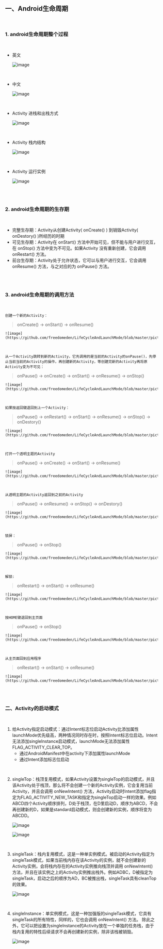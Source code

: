 ## 一、Android生命周期

<br />

### 1. android生命周期整个过程

<br />

* 英文

    ![image](https://github.com/freedomeden/LifeCycleAndLaunchMode/blob/master/picture/activitystart_en.png)
    
<br />

* 中文
    
    ![image](https://github.com/freedomeden/LifeCycleAndLaunchMode/blob/master/picture/activitystart_zh.png)
    
<br />

* Activity 进栈和出栈方式
    
    ![image](https://github.com/freedomeden/LifeCycleAndLaunchMode/blob/master/picture/activitystackinandout.png)
    
<br />
    
* Activity 栈内结构
    
    ![image](https://github.com/freedomeden/LifeCycleAndLaunchMode/blob/master/picture/activitystacksave.png)
    
<br />
    
* Activity 运行实例
    
    ![image](https://github.com/freedomeden/LifeCycleAndLaunchMode/blob/master/picture/activitystackrun.png)
    
<br /><br />

### 2. android生命周期的生存期

<br />

* 完整生存期：Activity从创建Activity( onCreate() ) 到销毁Activity( onDestory() )所经历的时期
* 可见生存期：Activity在 onStart() 方法中开始可见，但不能与用户进行交互，在 onStop() 方法中变为不可见。如果Activity 没有重新创建，它会调用 onRestart() 方法。
* 前台生存期：Activity处于允许状态，它可以与用户进行交互，它会调用 onResume() 方法，与之对应的为 onPause() 方法。
    
<br /><br />

### 3. android生命周期的调用方法

<br />

    创建一个新的Activity：
> onCreate() -> onStart() -> onResume()
    
    ![image](https://github.com/freedomeden/LifeCycleAndLaunchMode/blob/master/picture/createtop.png)
    
<br />
    
    从一个Activity跳转到新的Activity，它先调用的是当前的Activity的onPause()，先停止当前当前的Activity的操作，再创建新的Activity，等创建完新的Activity再将原Activity变为不可见：
> onPause() -> onCreate() -> onStart() -> onResume() -> onStop() 
    
    ![image](https://github.com/freedomeden/LifeCycleAndLaunchMode/blob/master/picture/startnewactivity.png)
    
<br />
    
    如果按返回键退回到上一个Activity：
> onPause() -> onRestart() -> onStart() -> onResume() -> onStop() -> onDestory()
    
    ![image](https://github.com/freedomeden/LifeCycleAndLaunchMode/blob/master/picture/backlastactivity.png)
    
<br />
    
    打开一个透明主题的Activity
> onPause() -> onCreate() -> onStart() -> onResume()
    
    ![image](https://github.com/freedomeden/LifeCycleAndLaunchMode/blob/master/picture/startthemeactivity.png)
    
<br />
    
    从透明主题的Activity返回到之前的Activity
> onPause() -> onResume() -> onStop() -> onDestory()
    
    ![image](https://github.com/freedomeden/LifeCycleAndLaunchMode/blob/master/picture/backthemeactivity.png)
    
<br />
    
    锁屏：
> onPause() -> onStop()
    
    ![image](https://github.com/freedomeden/LifeCycleAndLaunchMode/blob/master/picture/lockscreen.png)
    
<br />
    
    解锁:
> onRestart() -> onStart() -> onResume()
    
    ![image](https://github.com/freedomeden/LifeCycleAndLaunchMode/blob/master/picture/unlockscreen.png)
    
<br />
    
    按HOME键退回到主页面
> onPause() -> onStop()
    
    ![image](https://github.com/freedomeden/LifeCycleAndLaunchMode/blob/master/picture/backhome.png)
    
<br />
    
    从主页面回到应用程序
> onRestart() -> onStart() -> onResume()
    
    ![image](https://github.com/freedomeden/LifeCycleAndLaunchMode/blob/master/picture/backactivity.png)
    
<br /><br />

### 二、Activity的启动模式

<br />

1. 给Activity指定启动模式：通过Intent标志位启动Activity比添加属性launchMode优先级高，两种情况同时存在时，按照Intent标志位启动。Intent无法添加singleInstance启动模式，launchMode无法添加属性FLAG_ACTIVITY_CLEAR_TOP。
    * 通过AndroidManifest中在activity下添加属性launchMode
    * 通过Intent添加标志位启动

<br />

2. singleTop：栈顶复用模式，如果Activity设置为singleTop的启动模式，并且该Activity处于栈顶，那么将不会创建一个新的Activity实例，它会复用当前Activity，并且会调用 onNewIntent() 方法，Activity启动时Intent添加flag指定为FLAG_ACTIVITY_NEW_TASK和指定为singleTop启动一样的效果。例如ABCD四个Activity顺序排列，D处于栈顶，在D里启动D，顺序为ABCD，不会再创建新的D，如果是standard启动模式，则会创建新的实例，顺序将变为ABCDD。

    ![image](https://github.com/freedomeden/LifeCycleAndLaunchMode/blob/master/picture/singletopphoto.jpg)
    
    ![image](https://github.com/freedomeden/LifeCycleAndLaunchMode/blob/master/picture/singletoplog.png)

<br />

3. singleTask：栈内复用模式，这是一种单实例模式。被启动的Activity指定为singleTask模式，如果当前栈内存在该Activity的实例，就不会创建新的Activity实例，会将栈内存在的Activity实例推向栈顶并调用 onNewIntent() 方法，并且在该实例之上的Activity实例推出栈外。例如ADBC，D被指定为singleTask，启动之后的顺序为AD，BC被推出栈，singleTask具有cleanTop的效果。

    ![image](https://github.com/freedomeden/LifeCycleAndLaunchMode/blob/master/picture/singletask.gif)
    
<br />

4. singleInstance：单实例模式，这是一种加强版的singleTask模式，它具有singleTask的所有特性，同样的，它也会调用 onNewIntent() 方法。 除此之外，它可以把设置为singleInstance的Activity放在一个单独的任务栈，由于栈内复用的特性后续请求不会再创建新的实例，除非该栈被销毁。
    
    ![image](https://github.com/freedomeden/LifeCycleAndLaunchMode/blob/master/picture/singleinstance.gif)
    
<br /><br />
